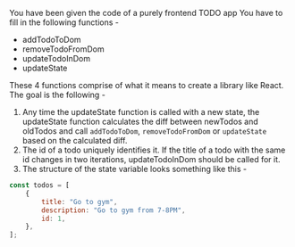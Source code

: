 You have been given the code of a purely frontend TODO app
You have to fill in the following functions -

-   addTodoToDom
-   removeTodoFromDom
-   updateTodoInDom
-   updateState

These 4 functions comprise of what it means to create a library like React.
The goal is the following -

1. Any time the updateState function is called with a new state, the updateState function calculates the diff between newTodos and oldTodos and call `addTodoToDom`, `removeTodoFromDom` or `updateState` based on the calculated diff.
2. The id of a todo uniquely identifies it. If the title of a todo with the same id changes in two iterations, updateTodoInDom should be called for it.
3. The structure of the state variable looks something like this -

```js
const todos = [
    {
        title: "Go to gym",
        description: "Go to gym from 7-8PM",
        id: 1,
    },
];
```
